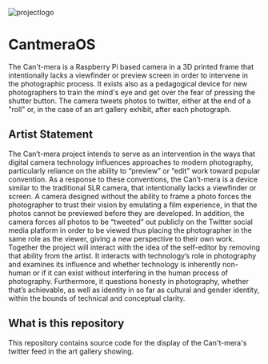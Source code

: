 ![projectlogo](https://user-images.githubusercontent.com/42869122/168498329-d5c20521-62e6-46c9-8d12-e42eb4cbabad.png)

# CantmeraOS

The Can't-mera is a Raspberry Pi based camera in a 3D printed frame that intentionally lacks a viewfinder or preview screen in order to intervene in the photographic process. It exists also as a pedagogical device for new photographers to train the mind's eye and get over the fear of pressing the shutter button. The camera tweets photos to twitter, either at the end of a "roll" or, in the case of an art gallery exhibit, after each photograph.

## Artist Statement

The Can’t-mera project intends to serve as an intervention in the ways that digital camera technology influences approaches to modern photography, particularly reliance on the ability to “preview” or “edit” work toward popular convention. As a response to these conventions, the Can’t-mera is a device similar to the traditional SLR camera, that intentionally lacks a viewfinder or screen. A camera designed without the ability to frame a photo forces the photographer to trust their vision by emulating a film experience, in that the photos cannot be previewed before they are developed. In addition, the camera forces all photos to be “tweeted” out publicly on the Twitter social media platform in order to be viewed thus placing the photographer in the same role as the viewer, giving a new perspective to their own work. Together the project will interact with the idea of the self-editor by removing that ability from the artist. It interacts with technology’s role in photography and examines its influence and whether technology is inherently non-human or if it can exist without interfering in the human process of photography. Furthermore, it questions honesty in photography, whether that’s achievable, as well as identity in so far as cultural and gender identity, within the bounds of technical and conceptual clarity.

## What is this repository

This repository contains source code for the display of the Can't-mera's twitter feed in the art gallery showing.

